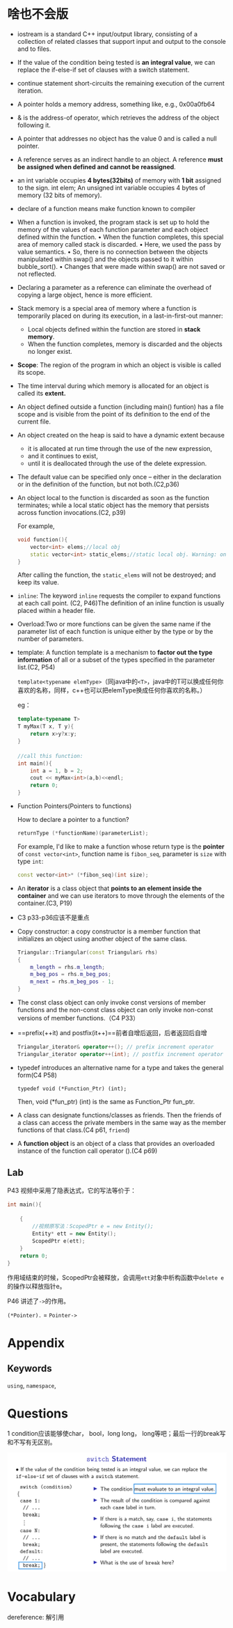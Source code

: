 # 啥也不会版

* iostream is a standard C++ input/output library, consisting of a collection of related classes that support input and output to the console and to files.

* If the value of the condition being tested is **an integral value**, we can replace the if-else-if set of clauses with a switch statement.

* continue statement short-circuits the remaining execution of the current iteration.

* A pointer holds a memory address, something like, e.g., 0x00a0fb64

* & is the address-of operator, which retrieves the address of the object following it.

* A pointer that addresses no object has the value 0 and is called a null pointer.

* A reference serves as an indirect handle to an object. A reference **must be assigned when defined and cannot be reassigned**.

* an int variable occupies **4 bytes(32bits)** of memory with **1 bit** assigned to the sign. int elem; An unsigned int variable occupies 4 bytes of memory (32 bits of memory).

* declare of a function means make function known to compiler

* When a function is invoked, the program stack is set up to hold the memory of the values of each function parameter and each object defined within the function. • When the function completes, this special area of memory called stack is discarded. • Here, we used the pass by value semantics. • So, there is no connection between the objects manipulated within swap() and the objects passed to it within bubble_sort(). • Changes that were made within swap() are not saved or not reflected.

* Declaring a parameter as a reference can eliminate the overhead of copying a large object, hence is more efficient.

* Stack memory is a special area of memory where a function is temporarily placed on during its execution,  in a last-in-first-out manner:

  * Local objects defined within the function are stored in **stack memory**. 
  * When the function completes, memory is discarded and the objects no longer exist.

* **Scope**: The region of the program in which an object is visible is called its scope.

* The time interval during which memory is allocated for an object is called its **extent.**

* An object defined outside a function (including main() funtion) has a file scope and is visible from the point of its definition to the end of the current file.

* An object created on the heap is said to have a dynamic extent because 

  * it is allocated at run time through the use of the new expression, 
  * and it continues to exist, 
  * until it is deallocated through the use of the delete expression.

* The default value can be specified only once – either in the declaration or in the definition of the function, but not both.(C2,p36)

* An object local to the function is discarded as soon as the function terminates; while a local static object has the memory that persists across function invocations.(C2, p39)

  For example,

  ```c++
  void function(){
      vector<int> elems;//local obj
      static vector<int> static_elems;//static local obj. Warning: only the first time calling the function, the static_elems will be init! Later when using this function, static_elems has been initialized already!
  }
  ```

  After calling the function, the `static_elems` will not be destroyed; and keep its value.

* `inline`: The keyword `inline` requests the compiler to expand functions at each call point. (C2, P46)The definition of an inline function is usually placed within a header file.

* Overload:Two or more functions can be given the same name if the parameter list of each function is unique either by the type or by the number of parameters.

* template: A function template is a mechanism to **factor out the type information** of all or a subset of the types specified in the parameter list.(C2, P54)

  `template<typename elemType>`（同java中的`<T>`，java中的T可以换成任何你喜欢的名称，同样，c++也可以把elemType换成任何你喜欢的名称。）

  eg：

  ```c++
  template<typename T>
  T myMax(T x, T y){
      return x>y?x:y;
  }
  
  //call this function:
  int main(){
      int a = 1, b = 2;
      cout << myMax<int>(a,b)<<endl;
      return 0;
  }
  ```

* Function Pointers(Pointers to functions)

  How to declare a pointer to a function?

  ```c++
  returnType (*functionName)(parameterList);
  ```

  For example, I'd like to make a function whose return type is the **pointer** of `const vector<int>`, function name is `fibon_seq`, parameter is `size` with type `int`:

  ```c++
  const vector<int>* (*fibon_seq)(int size);
  ```

* An **iterator** is a class object that **points to an element inside the container** and we can use iterators to move through the elements of the container.(C3, P19)

* C3 p33-p36应该不是重点

* Copy constructor: a copy constructor is a member function that initializes an object using another object of the same class.

  ```c++
  Triangular::Triangular(const Triangular& rhs)
  {
      m_length = rhs.m_length;
      m_beg_pos = rhs.m_beg_pos;
      m_next = rhs.m_beg_pos - 1;
  }
  ```

* The const class object can only invoke const versions of member functions and the non-const class object can only invoke non-const versions of member functions.（C4 P33）

* ==prefix(++it) and postfix(it++)==前者自增后返回，后者返回后自增

  ```c++
  Triangular_iterator& operator++(); // prefix increment operator
  Triangular_iterator operator++(int); // postfix increment operator
  ```

* typedef introduces an alternative name for a type and takes the general form(C4 P58)

  ```
  typedef void (*Function_Ptr) (int);
  ```

  Then, void (*fun_ptr) (int) is the same as Function_Ptr fun_ptr.

* A class can designate functions/classes as friends. Then the friends of a class can access the private members in the same way as the member functions of that class.(C4 p61, `friend`)

* A **function object** is an object of a class that provides an overloaded instance of the function call operator ().(C4 p69)





## Lab

P43 视频中采用了隐表达式，它的写法等价于：

```c++
int main(){
    
    {
        //视频原写法：ScopedPtr e = new Entity();
        Entity* ett = new Entity();
        ScopedPtr e(ett);
    }
    return 0;
}
```

作用域结束的时候，ScopedPtr会被释放，会调用`ett`对象中析构函数中`delete e`的操作以释放指针e。

P46 讲述了`->`的作用。

`(*Pointer).` = `Pointer->`

# Appendix

## Keywords

`using`, `namespace`,





# Questions

1 condition应该能够使char， bool，long long， long等吧；最后一行的break写和不写有无区别。

![image-20240109192322653](CPP.assets/image-20240109192322653.png)



# Vocabulary

dereference: 解引用